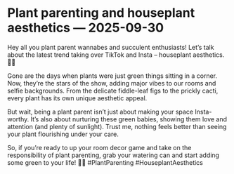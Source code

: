 # Plant parenting and houseplant aesthetics — 2025-09-30

Hey all you plant parent wannabes and succulent enthusiasts! Let’s talk about the latest trend taking over TikTok and Insta – houseplant aesthetics. 🌿🌵

Gone are the days when plants were just green things sitting in a corner. Now, they’re the stars of the show, adding major vibes to our rooms and selfie backgrounds. From the delicate fiddle-leaf figs to the prickly cacti, every plant has its own unique aesthetic appeal.

But wait, being a plant parent isn’t just about making your space Insta-worthy. It’s also about nurturing these green babies, showing them love and attention (and plenty of sunlight). Trust me, nothing feels better than seeing your plant flourishing under your care.

So, if you’re ready to up your room decor game and take on the responsibility of plant parenting, grab your watering can and start adding some green to your life! 🌿✨ #PlantParenting #HouseplantAesthetics